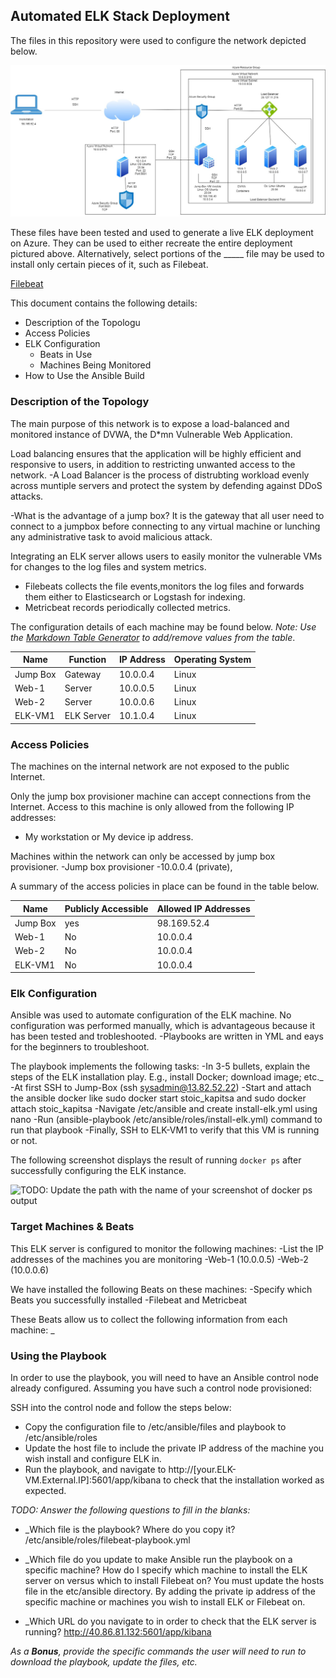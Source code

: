 ## Automated ELK Stack Deployment

The files in this repository were used to configure the network depicted below.

![](https://github.com/ishara66/ishara66/blob/main/Diagrams/Project%20Diagram.jpg)

These files have been tested and used to generate a live ELK deployment on Azure. They can be used to either recreate the entire deployment pictured above. Alternatively, select portions of the _____ file may be used to install only certain pieces of it, such as Filebeat.

  [Filebeat](https://github.com/ishara66/ishara66/blob/main/Ansible/Roles/filebeat-playbook.yml.txt)

This document contains the following details:
- Description of the Topologu
- Access Policies
- ELK Configuration
  - Beats in Use
  - Machines Being Monitored
- How to Use the Ansible Build


### Description of the Topology

The main purpose of this network is to expose a load-balanced and monitored instance of DVWA, the D*mn Vulnerable Web Application.

Load balancing ensures that the application will be highly efficient and responsive to users, in addition to restricting unwanted access to the network.
-A Load Balancer is the process of distrubting workload evenly across muntiple servers and protect the system by defending against DDoS attacks.  

-What is the advantage of a jump box?
It is the gateway that all user need to connect to a jumpbox before connecting  to any virtual machine or lunching any administrative task to avoid malicious attack.


Integrating an ELK server allows users to easily monitor the vulnerable VMs for changes to the log files and system metrics.
- Filebeats collects the file events,monitors the log files and forwards them either to Elasticsearch or Logstash for indexing.
- Metricbeat records periodically collected metrics.

The configuration details of each machine may be found below.
_Note: Use the [Markdown Table Generator](http://www.tablesgenerator.com/markdown_tables) to add/remove values from the table_.

| Name     | Function | IP Address | Operating System |
|----------|----------|------------|------------------|
| Jump Box | Gateway  | 10.0.0.4   | Linux            |
| Web-1    |Server    | 10.0.0.5   | Linux            |
| Web-2    |Server    | 10.0.0.6   | Linux            |
| ELK-VM1  |ELK Server| 10.1.0.4   | Linux            |

### Access Policies

The machines on the internal network are not exposed to the public Internet. 

Only the jump box provisioner machine can accept connections from the Internet. Access to this machine is only allowed from the following IP addresses:
- My workstation or My device ip address.

Machines within the network can only be accessed by jump box provisioner.
-Jump box provisioner
-10.0.0.4 (private),


A summary of the access policies in place can be found in the table below.

| Name     | Publicly Accessible | Allowed IP Addresses |
|----------|---------------------|----------------------|
| Jump Box | yes                 | 98.169.52.4          |
| Web-1    | No                  | 10.0.0.4             |
| Web-2    | No                  | 10.0.0.4             |
|ELK-VM1   | No                  | 10.0.0.4             |

### Elk Configuration

Ansible was used to automate configuration of the ELK machine. No configuration was performed manually, which is advantageous because it has been tested and trobleshooted.
-Playbooks are written in YML and eays for the beginners to troubleshoot.

The playbook implements the following tasks:
-In 3-5 bullets, explain the steps of the ELK installation play. E.g., install Docker; download image; etc._
-At first SSH to Jump-Box (ssh sysadmin@13.82.52.22)
-Start and attach the ansible docker like sudo docker start stoic_kapitsa and sudo docker attach stoic_kapitsa
-Navigate /etc/ansible and create install-elk.yml using nano
-Run (ansible-playbook /etc/ansible/roles/install-elk.yml) command to run that playbook
-Finally, SSH to ELK-VM1 to verify that this VM is running or not.


The following screenshot displays the result of running `docker ps` after successfully configuring the ELK instance.

![TODO: Update the path with the name of your screenshot of docker ps output](Images/docker_ps_output.png)

### Target Machines & Beats
This ELK server is configured to monitor the following machines:
-List the IP addresses of the machines you are monitoring
-Web-1 (10.0.0.5)
-Web-2 (10.0.0.6)

We have installed the following Beats on these machines:
-Specify which Beats you successfully installed
-Filebeat and Metricbeat

These Beats allow us to collect the following information from each machine:
_

### Using the Playbook
In order to use the playbook, you will need to have an Ansible control node already configured. Assuming you have such a control node provisioned: 

SSH into the control node and follow the steps below:
- Copy the configuration file to /etc/ansible/files and playbook to /etc/ansible/roles
- Update the host file to include the private IP address of the machine you wish install and configure ELK in.
- Run the playbook, and navigate to http://[your.ELK-VM.External.IP]:5601/app/kibana to check that the installation worked as expected.

_TODO: Answer the following questions to fill in the blanks:_
- _Which file is the playbook? Where do you copy it?
/etc/ansible/roles/filebeat-playbook.yml

- _Which file do you update to make Ansible run the playbook on a specific machine? How do I specify which machine to install the ELK server on versus which to install Filebeat on?
You must update the hosts file in the etc/ansible directory. By adding the private ip address of the specific machine or machines you wish to install ELK or Filebeat on.

- _Which URL do you navigate to in order to check that the ELK server is running?
http://40.86.81.132:5601/app/kibana

_As a **Bonus**, provide the specific commands the user will need to run to download the playbook, update the files, etc._
